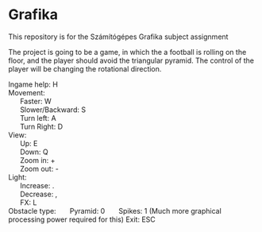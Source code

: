 # Grafika
This repository is for the Számítógépes Grafika subject assignment

The project is going to be a game, in which the a football is rolling on the floor, and the player should avoid the triangular pyramid.
The control of the player will be changing the rotational direction.

Ingame help: H  
Movement:  
&nbsp;&nbsp;&nbsp;&nbsp;&nbsp;&nbsp;Faster: W  
&nbsp;&nbsp;&nbsp;&nbsp;&nbsp;&nbsp;Slower/Backward: S  
&nbsp;&nbsp;&nbsp;&nbsp;&nbsp;&nbsp;Turn left: A  
&nbsp;&nbsp;&nbsp;&nbsp;&nbsp;&nbsp;Turn Right: D  
View:  
&nbsp;&nbsp;&nbsp;&nbsp;&nbsp;&nbsp;Up: E  
&nbsp;&nbsp;&nbsp;&nbsp;&nbsp;&nbsp;Down: Q  
&nbsp;&nbsp;&nbsp;&nbsp;&nbsp;&nbsp;Zoom in: +  
&nbsp;&nbsp;&nbsp;&nbsp;&nbsp;&nbsp;Zoom out: -  
Light:  
&nbsp;&nbsp;&nbsp;&nbsp;&nbsp;&nbsp;Increase: .  
&nbsp;&nbsp;&nbsp;&nbsp;&nbsp;&nbsp;Decrease: ,  
&nbsp;&nbsp;&nbsp;&nbsp;&nbsp;&nbsp;FX: L  
Obstacle type:
&nbsp;&nbsp;&nbsp;&nbsp;&nbsp;&nbsp;Pyramid: 0
&nbsp;&nbsp;&nbsp;&nbsp;&nbsp;&nbsp;Spikes: 1 (Much more graphical processing power required for this)
Exit: ESC

